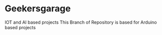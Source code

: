 # Geekersgarage
IOT and AI based projects
This Branch of Repository is based for Arduino based projects
